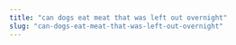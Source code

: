 ```yaml
---
title: "can dogs eat meat that was left out overnight"
slug: "can-dogs-eat-meat-that-was-left-out-overnight"
---
```


